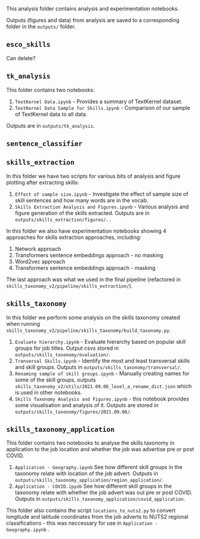 This analysis folder contains analysis and experimentation notebooks.

Outputs (figures and data) from analysis are saved to a corresponding folder in the `outputs/` folder.


## `esco_skills`

Can delete?

## `tk_analysis`

This folder contains two notebooks:
1. `TextKernel Data.ipynb` - Provides a summary of TextKernel dataset.
2. `TextKernel Data Sample for Skills.ipynb` - Comparison of our sample of TextKernel data to all data.

Outputs are in `outputs/tk_analysis`.

## `sentence_classifier`

## `skills_extraction`

In this folder we have two scripts for various bits of analysis and figure plotting after extracting skills:
1. `Effect of sample size.ipynb` - Investigate the effect of sample size of skill sentences and how many words are in the vocab.
2. `Skills Extraction Analysis and Figures.ipynb` - Various analysis and figure generation of the skills extracted. Outputs are in `outputs/skills_extraction/figures/..`

In this folder we also have experimentation notebooks showing 4 approaches for skills extraction approaches, including:
1. Network approach
2. Transformers sentence embeddings approach - no masking
3. Word2vec approach
4. Transformers sentence embeddings approach - masking

The last approach was what we used in the final pipeline (refactored in `skills_taxonomy_v2/pipeline/skills_extraction/`).

## `skills_taxonomy`

In this folder we perform some analysis on the skills taxonomy created when running `skills_taxonomy_v2/pipeline/skills_taxonomy/build_taxonomy.py`.

1. `Evaluate hierarchy.ipynb` - Evaluate hierarchy based on popular skill groups for job titles. Output csvs stored in `outputs/skills_taxonomy/evaluation/`.
2. `Tranversal Skills.ipynb` - Identify the most and least transversal skills and skill groups. Outputs in `outputs/skills_taxonomy/transversal/`.
3. `Renaming sample of skill groups.ipynb` - Manually creating names for some of the skill groups, outputs `skills_taxonomy_v2/utils/2021.09.06_level_a_rename_dict.json` which is used in other notebooks.
4. `Skills Taxonomy Analysis and Figures.ipynb` - this notebook provides some visualisation and analysis of it. Outputs are stored in `outputs/skills_taxonomy/figures/2021.09.06/`.

## `skills_taxonomy_application`

This folder contains two notebooks to analyse the skills taxonomy in application to the job location and whether the job was advertise pre or post COVID.

1. `Application - Geography.ipynb` See how different skill groups in the taxonomy relate with location of the job advert. Outputs in `outputs/skills_taxonomy_application/region_application/`.
2. `Application - COVID.ipynb` See how different skill groups in the taxonomy relate with whether the job advert was out pre or post COVID. Outputs in `outputs/skills_taxonomy_application/covid_application`.

This folder also contains the script `locations_to_nuts2.py` to convert longitude and latitude coordinates from the job adverts to NUTS2 regional classifications - this was neccessary for use in `Application - Geography.ipynb` .





